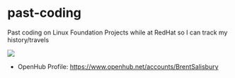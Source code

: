 # past-coding
Past coding on Linux Foundation Projects while at RedHat so I can track my history/travels

![](https://cloud.githubusercontent.com/assets/1711674/12873962/7c141116-cd98-11e5-9f7f-fcd9e350692e.jpg)

- OpenHub Profile: https://www.openhub.net/accounts/BrentSalisbury
